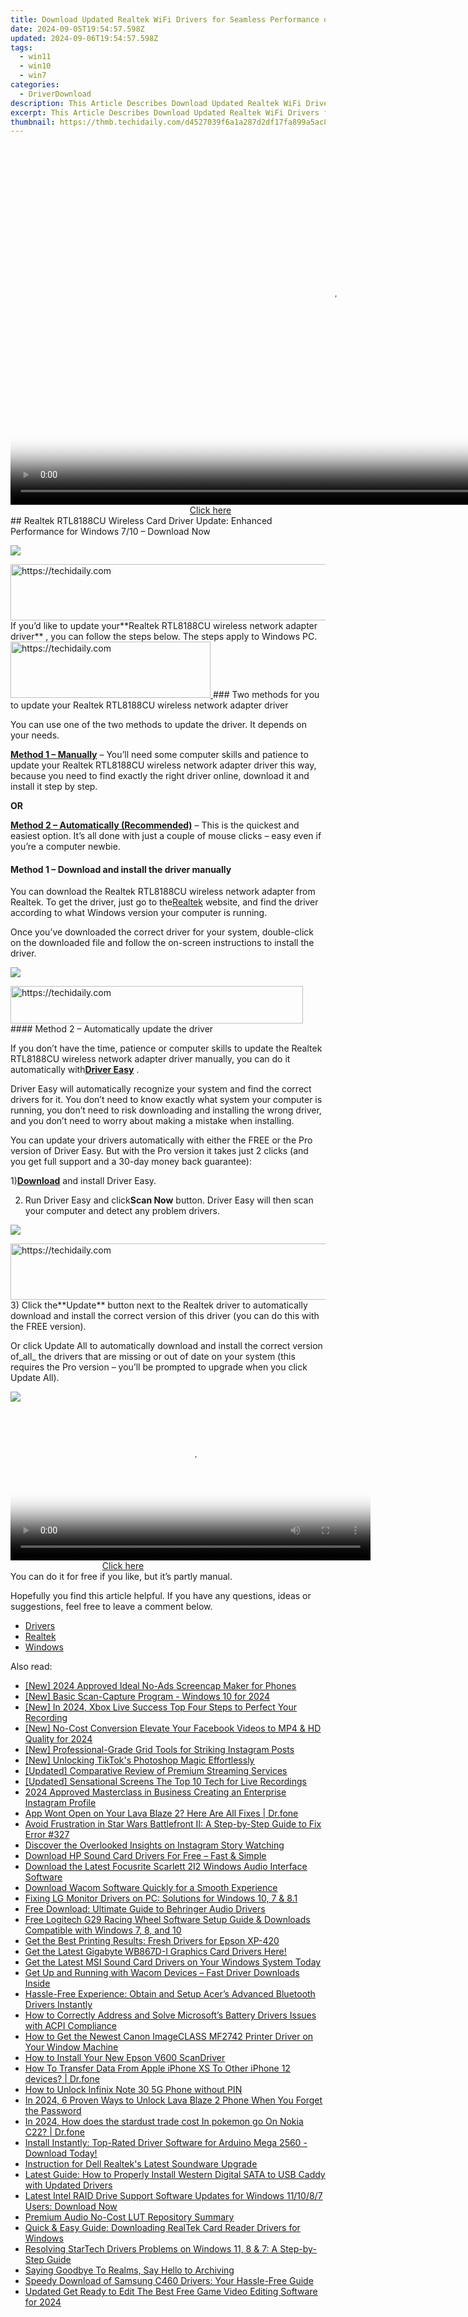 ```yaml
---
title: Download Updated Realtek WiFi Drivers for Seamless Performance on Windows 11 Systems
date: 2024-09-05T19:54:57.598Z
updated: 2024-09-06T19:54:57.598Z
tags:
  - win11
  - win10
  - win7
categories:
  - DriverDownload
description: This Article Describes Download Updated Realtek WiFi Drivers for Seamless Performance on Windows 11 Systems
excerpt: This Article Describes Download Updated Realtek WiFi Drivers for Seamless Performance on Windows 11 Systems
thumbnail: https://thmb.techidaily.com/d4527039f6a1a287d2df17fa899a5ac8403841092ccbbf441a17ff63d6863be1.png
---
```


<!-- affiliate ads begin -->
<span id="1444782">
					<video width="1024" height="576" style="cursor:pointer"
           poster="//a.impactradius-go.com/display-clicktoplayimage/1444782.png"
           onclick="if(!this.playClicked){this.play();this.setAttribute('controls',true);this.playClicked=true;}">
	   <source src="//a.impactradius-go.com/display-ad/14559-1444782">
	   <img src="//a.impactradius-go.com/display-clicktoplayimage/1444782.png" style="border: none; height: 100%; width: 100%; object-fit: contain">
	</video>
	<div style="width:640px;text-align:center"><a href="javascript:window.open(decodeURIComponent('https%3A%2F%2Fpropmoneyinc.pxf.io%2Fc%2F5597632%2F1444782%2F14559'), '_blank');void(0);">Click here</a></div>
</span>
<img height="0" width="0" src="https://imp.pxf.io/i/5597632/1444782/14559" style="position:absolute;visibility:hidden;" border="0" />
<!-- affiliate ads end -->
## Realtek RTL8188CU Wireless Card Driver Update: Enhanced Performance for Windows 7/10 – Download Now

![](https://images.drivereasy.com/wp-content/uploads/2019/05/image-601.png)

<!-- affiliate ads begin -->
<a href="https://appsumo.8odi.net/c/5597632/2130890/7443" target="_top" id="2130890">
  <img src="//a.impactradius-go.com/display-ad/7443-2130890" border="0" alt="https://techidaily.com" width="728" height="90"/>
</a>
<img height="0" width="0" src="https://appsumo.8odi.net/i/5597632/2130890/7443" style="position:absolute;visibility:hidden;" border="0" />
<!-- affiliate ads end -->
 If you’d like to update your**Realtek RTL8188CU wireless network adapter driver** , you can follow the steps below. The steps apply to Windows PC.  

<!-- affiliate ads begin -->
<a href="https://aligracehair.sjv.io/c/5597632/2135357/19272" target="_top" id="2135357">
  <img src="//a.impactradius-go.com/display-ad/19272-2135357" border="0" alt="https://techidaily.com" width="320" height="90"/>
</a>
<img height="0" width="0" src="https://aligracehair.sjv.io/i/5597632/2135357/19272" style="position:absolute;visibility:hidden;" border="0" />
<!-- affiliate ads end -->
### Two methods for you to update your Realtek RTL8188CU wireless network adapter driver  

 You can use one of the two methods to update the driver. It depends on your needs.  

[**Method 1 – Manually**](https://tools.techidaily.com/drivereasy/download/) – You’ll need some computer skills and patience to update your Realtek RTL8188CU wireless network adapter driver this way, because you need to find exactly the right driver online, download it and install it step by step.

**OR**

[**Method 2 – Automatically (Recommended)**](https://www.drivereasy.com/knowledge/download-realtek-rtl8188cu-wireless-network-adapter-driver-for-windows-10-7/#method2)  – This is the quickest and easiest option. It’s all done with just a couple of mouse clicks – easy even if you’re a computer newbie.

#### Method 1 – Download and install the driver manually

 You can download the Realtek RTL8188CU wireless network adapter from Realtek. To get the driver, just go to the[Realtek](http://www.realtek.com/downloads/) website, and find the driver according to what Windows version your computer is running.

 Once you’ve downloaded the correct driver for your system, double-click on the downloaded file and follow the on-screen instructions to install the driver.

![](https://images.drivereasy.com/wp-content/uploads/2019/05/image-598.png)

<!-- affiliate ads begin -->
<a href="https://25home.pxf.io/c/5597632/2123480/16836" target="_top" id="2123480">
  <img src="//a.impactradius-go.com/display-ad/16836-2123480" border="0" alt="https://techidaily.com" width="468" height="60"/>
</a>
<img height="0" width="0" src="https://25home.pxf.io/i/5597632/2123480/16836" style="position:absolute;visibility:hidden;" border="0" />
<!-- affiliate ads end -->
#### Method 2 – Automatically update the driver

 If you don’t have the time, patience or computer skills to update the Realtek RTL8188CU wireless network adapter driver manually, you can do it automatically with[**Driver Easy**](https://tools.techidaily.com/drivereasy/download/) .

 Driver Easy will automatically recognize your system and find the correct drivers for it. You don’t need to know exactly what system your computer is running, you don’t need to risk downloading and installing the wrong driver, and you don’t need to worry about making a mistake when installing.

 You can update your drivers automatically with either the FREE or the Pro version of Driver Easy. But with the Pro version it takes just 2 clicks (and you get full support and a 30-day money back guarantee):

 1)[**Download**](https://tools.techidaily.com/drivereasy/download/) and install Driver Easy.

 2) Run Driver Easy and click**Scan Now** button. Driver Easy will then scan your computer and detect any problem drivers.

![](https://images.drivereasy.com/wp-content/uploads/2019/05/image-599.png)

<!-- affiliate ads begin -->
<a href="https://ephamedtechinc.pxf.io/c/5597632/2137202/26400" target="_top" id="2137202">
  <img src="//a.impactradius-go.com/display-ad/26400-2137202" border="0" alt="https://techidaily.com" width="728" height="90"/>
</a>
<img height="0" width="0" src="https://ephamedtechinc.pxf.io/i/5597632/2137202/26400" style="position:absolute;visibility:hidden;" border="0" />
<!-- affiliate ads end -->
 3) Click the**Update** button next to the Realtek driver to automatically download and install the correct version of this driver (you can do this with the FREE version).

 Or click Update All to automatically download and install the correct version of_all_ the drivers that are missing or out of date on your system (this requires the Pro version – you’ll be prompted to upgrade when you click Update All).

![](https://images.drivereasy.com/wp-content/uploads/2019/05/image-611.png)

<!-- affiliate ads begin -->
<span id="1983551">
					<video width="576" height="240" style="cursor:pointer"
           poster="//a.impactradius-go.com/display-clicktoplayimage/1983551.png"
           onclick="if(!this.playClicked){this.play();this.setAttribute('controls',true);this.playClicked=true;}">
	   <source src="//a.impactradius-go.com/display-ad/22993-1983551">
	   <img src="//a.impactradius-go.com/display-clicktoplayimage/1983551.png" style="border: none; height: 100%; width: 100%; object-fit: contain">
	</video>
	<div style="width:360px;text-align:center"><a href="javascript:window.open(decodeURIComponent('https%3A%2F%2Fhomestyler.sjv.io%2Fc%2F5597632%2F1983551%2F22993'), '_blank');void(0);">Click here</a></div>
</span>
<img height="0" width="0" src="https://imp.pxf.io/i/5597632/1983551/22993" style="position:absolute;visibility:hidden;" border="0" />
<!-- affiliate ads end -->
 You can do it for free if you like, but it’s partly manual.

 Hopefully you find this article helpful. If you have any questions, ideas or suggestions, feel free to leave a comment below.

* [Drivers](https://tools.techidaily.com/drivereasy/download/)
* [Realtek](https://tools.techidaily.com/drivereasy/download/)
* [Windows](https://tools.techidaily.com/drivereasy/download/)

<ins class="adsbygoogle"
     style="display:block"
     data-ad-format="autorelaxed"
     data-ad-client="ca-pub-7571918770474297"
     data-ad-slot="1223367746"></ins>



<ins class="adsbygoogle"
     style="display:block"
     data-ad-client="ca-pub-7571918770474297"
     data-ad-slot="8358498916"
     data-ad-format="auto"
     data-full-width-responsive="true"></ins>

<span class="atpl-alsoreadstyle">Also read:</span>
<div><ul>
<li><a href="https://video-screen-grab.techidaily.com/new-2024-approved-ideal-no-ads-screencap-maker-for-phones/"><u>[New] 2024 Approved  Ideal No-Ads Screencap Maker for Phones</u></a></li>
<li><a href="https://screen-recording.techidaily.com/new-basic-scan-capture-program-windows-10-for-2024/"><u>[New] Basic Scan-Capture Program - Windows 10 for 2024</u></a></li>
<li><a href="https://screen-recording.techidaily.com/new-in-2024-xbox-live-success-top-four-steps-to-perfect-your-recording/"><u>[New] In 2024, Xbox Live Success  Top Four Steps to Perfect Your Recording</u></a></li>
<li><a href="https://facebook-clips.techidaily.com/new-no-cost-conversion-elevate-your-facebook-videos-to-mp4-and-hd-quality-for-2024/"><u>[New] No-Cost Conversion  Elevate Your Facebook Videos to MP4 & HD Quality for 2024</u></a></li>
<li><a href="https://instagram-video-files.techidaily.com/new-professional-grade-grid-tools-for-striking-instagram-posts/"><u>[New] Professional-Grade Grid Tools for Striking Instagram Posts</u></a></li>
<li><a href="https://tiktok-videos.techidaily.com/new-unlocking-tiktoks-photoshop-magic-effortlessly/"><u>[New] Unlocking TikTok's Photoshop Magic Effortlessly</u></a></li>
<li><a href="https://extra-information.techidaily.com/updated-comparative-review-of-premium-streaming-services/"><u>[Updated] Comparative Review of Premium Streaming Services</u></a></li>
<li><a href="https://visual-screen-recording.techidaily.com/updated-sensational-screens-the-top-10-tech-for-live-recordings/"><u>[Updated] Sensational Screens  The Top 10 Tech for Live Recordings</u></a></li>
<li><a href="https://instagram-videos.techidaily.com/2024-approved-masterclass-in-business-creating-an-enterprise-instagram-profile/"><u>2024 Approved  Masterclass in Business  Creating an Enterprise Instagram Profile</u></a></li>
<li><a href="https://howto.techidaily.com/app-wont-open-on-your-lava-blaze-2-here-are-all-fixes-drfone-by-drfone-fix-android-problems-fix-android-problems/"><u>App Wont Open on Your Lava Blaze 2? Here Are All Fixes | Dr.fone</u></a></li>
<li><a href="https://win-solutions.techidaily.com/avoid-frustration-in-star-wars-battlefront-ii-a-step-by-step-guide-to-fix-error-327/"><u>Avoid Frustration in Star Wars Battlefront II: A Step-by-Step Guide to Fix Error #327</u></a></li>
<li><a href="https://instagram-video-recordings.techidaily.com/discover-the-overlooked-insights-on-instagram-story-watching/"><u>Discover the Overlooked  Insights on Instagram Story Watching</u></a></li>
<li><a href="https://hardware-updates.techidaily.com/download-hp-sound-card-drivers-for-free-fast-and-simple/"><u>Download HP Sound Card Drivers For Free – Fast & Simple</u></a></li>
<li><a href="https://hardware-updates.techidaily.com/download-the-latest-focusrite-scarlett-2i2-windows-audio-interface-software/"><u>Download the Latest Focusrite Scarlett 2I2 Windows Audio Interface Software</u></a></li>
<li><a href="https://hardware-updates.techidaily.com/download-wacom-software-quickly-for-a-smooth-experience/"><u>Download Wacom Software Quickly for a Smooth Experience</u></a></li>
<li><a href="https://hardware-updates.techidaily.com/fixing-lg-monitor-drivers-on-pc-solutions-for-windows-10-7-and-81/"><u>Fixing LG Monitor Drivers on PC: Solutions for Windows 10, 7 & 8.1</u></a></li>
<li><a href="https://hardware-updates.techidaily.com/free-download-ultimate-guide-to-behringer-audio-drivers/"><u>Free Download: Ultimate Guide to Behringer Audio Drivers</u></a></li>
<li><a href="https://hardware-updates.techidaily.com/free-logitech-g29-racing-wheel-software-setup-guide-and-downloads-compatible-with-windows-7-8-and-10/"><u>Free Logitech G29 Racing Wheel Software Setup Guide & Downloads Compatible with Windows 7, 8, and 10</u></a></li>
<li><a href="https://hardware-updates.techidaily.com/get-the-best-printing-results-fresh-drivers-for-epson-xp-420/"><u>Get the Best Printing Results: Fresh Drivers for Epson XP-420</u></a></li>
<li><a href="https://hardware-updates.techidaily.com/1722978673735-get-the-latest-gigabyte-wb867d-i-graphics-card-drivers-here/"><u>Get the Latest Gigabyte WB867D-I Graphics Card Drivers Here!</u></a></li>
<li><a href="https://hardware-updates.techidaily.com/get-the-latest-msi-sound-card-drivers-on-your-windows-system-today/"><u>Get the Latest MSI Sound Card Drivers on Your Windows System Today</u></a></li>
<li><a href="https://hardware-updates.techidaily.com/get-up-and-running-with-wacom-devices-fast-driver-downloads-inside/"><u>Get Up and Running with Wacom Devices – Fast Driver Downloads Inside</u></a></li>
<li><a href="https://hardware-updates.techidaily.com/hassle-free-experience-obtain-and-setup-acers-advanced-bluetooth-drivers-instantly/"><u>Hassle-Free Experience: Obtain and Setup Acer’s Advanced Bluetooth Drivers Instantly</u></a></li>
<li><a href="https://hardware-updates.techidaily.com/how-to-correctly-address-and-solve-microsofts-battery-drivers-issues-with-acpi-compliance/"><u>How to Correctly Address and Solve Microsoft’s Battery Drivers Issues with ACPI Compliance</u></a></li>
<li><a href="https://hardware-updates.techidaily.com/how-to-get-the-newest-canon-imageclass-mf2742-printer-driver-on-your-window-machine/"><u>How to Get the Newest Canon ImageCLASS MF2742 Printer Driver on Your Window Machine</u></a></li>
<li><a href="https://hardware-updates.techidaily.com/how-to-install-your-new-epson-v600-scandriver/"><u>How to Install Your New Epson V600 ScanDriver</u></a></li>
<li><a href="https://techidaily.com/how-to-transfer-data-from-apple-iphone-xs-to-other-iphone-12-devices-drfone-by-drfone-transfer-data-from-ios-transfer-data-from-ios/"><u>How To Transfer Data From Apple iPhone XS To Other iPhone 12 devices? | Dr.fone</u></a></li>
<li><a href="https://unlock-android.techidaily.com/how-to-unlock-infinix-note-30-5g-phone-without-pin-by-drfone-android/"><u>How to Unlock Infinix Note 30 5G Phone without PIN</u></a></li>
<li><a href="https://android-unlock.techidaily.com/in-2024-6-proven-ways-to-unlock-lava-blaze-2-phone-when-you-forget-the-password-by-drfone-android/"><u>In 2024, 6 Proven Ways to Unlock Lava Blaze 2 Phone When You Forget the Password</u></a></li>
<li><a href="https://android-pokemon-go.techidaily.com/in-2024-how-does-the-stardust-trade-cost-in-pokemon-go-on-nokia-c22-drfone-by-drfone-virtual-android/"><u>In 2024, How does the stardust trade cost In pokemon go On Nokia C22? | Dr.fone</u></a></li>
<li><a href="https://hardware-updates.techidaily.com/install-instantly-top-rated-driver-software-for-arduino-mega-2560-download-today/"><u>Install Instantly: Top-Rated Driver Software for Arduino Mega 2560 - Download Today!</u></a></li>
<li><a href="https://driver-install.techidaily.com/instruction-for-dell-realteks-latest-soundware-upgrade/"><u>Instruction for Dell Realtek's Latest Soundware Upgrade</u></a></li>
<li><a href="https://hardware-updates.techidaily.com/latest-guide-how-to-properly-install-western-digital-sata-to-usb-caddy-with-updated-drivers/"><u>Latest Guide: How to Properly Install Western Digital SATA to USB Caddy with Updated Drivers</u></a></li>
<li><a href="https://hardware-updates.techidaily.com/latest-intel-raid-drive-support-software-updates-for-windows-111087-users-download-now/"><u>Latest Intel RAID Drive Support Software Updates for Windows 11/10/8/7 Users: Download Now</u></a></li>
<li><a href="https://fox-hovers.techidaily.com/premium-audio-no-cost-lut-repository-summary/"><u>Premium Audio  No-Cost LUT Repository Summary</u></a></li>
<li><a href="https://hardware-updates.techidaily.com/quick-and-easy-guide-downloading-realtek-card-reader-drivers-for-windows/"><u>Quick & Easy Guide: Downloading RealTek Card Reader Drivers for Windows</u></a></li>
<li><a href="https://hardware-updates.techidaily.com/resolving-startech-drivers-problems-on-windows-11-8-and-7-a-step-by-step-guide/"><u>Resolving StarTech Drivers Problems on Windows 11, 8 & 7: A Step-by-Step Guide</u></a></li>
<li><a href="https://games-able.techidaily.com/saying-goodbye-to-realms-say-hello-to-archiving/"><u>Saying Goodbye To Realms, Say Hello to Archiving</u></a></li>
<li><a href="https://hardware-updates.techidaily.com/speedy-download-of-samsung-c460-drivers-your-hassle-free-guide/"><u>Speedy Download of Samsung C460 Drivers: Your Hassle-Free Guide</u></a></li>
<li><a href="https://video-creation-software.techidaily.com/updated-get-ready-to-edit-the-best-free-game-video-editing-software-for-2024/"><u>Updated Get Ready to Edit The Best Free Game Video Editing Software for 2024</u></a></li>
</ul></div>
